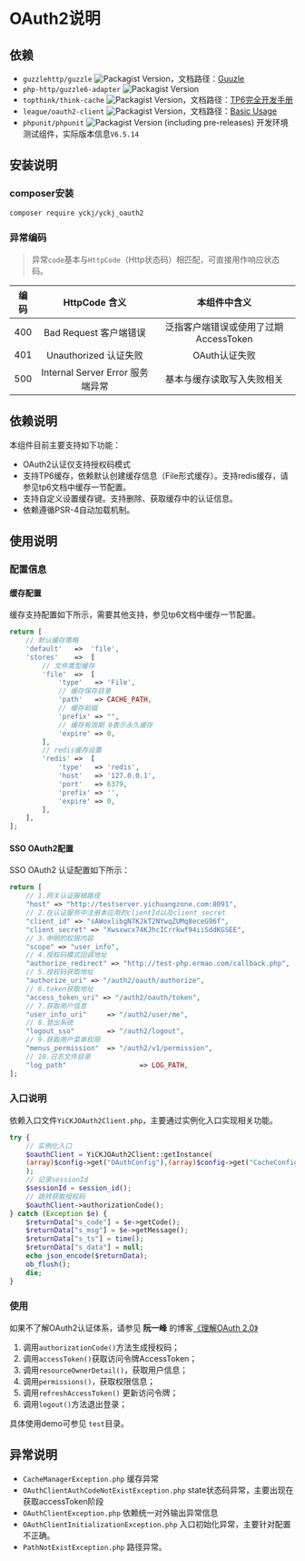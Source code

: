 # OAuth2说明
## 依赖

* `guzzlehttp/guzzle` ![Packagist Version](https://img.shields.io/packagist/v/guzzlehttp/guzzle)，文档路径：[Guuzle](https://guzzle-cn.readthedocs.io/zh_CN/latest/request-options.html)
* `php-http/guzzle6-adapter` ![Packagist Version](https://img.shields.io/packagist/v/php-http/guzzle6-adapter)
* `topthink/think-cache` ![Packagist Version](https://img.shields.io/packagist/v/topthink/think-cache)，文档路径：[TP6完全开发手册](https://www.kancloud.cn/manual/thinkphp6_0/1037634)
* `league/oauth2-client` ![Packagist Version](https://img.shields.io/packagist/v/league/oauth2-client)，文档路径：[Basic Usage](https://oauth2-client.thephpleague.com/usage/)
* `phpunit/phpunit` ![Packagist Version (including pre-releases)](https://img.shields.io/packagist/v/phpunit/phpunit) 开发环境测试组件，实际版本信息`V6.5.14`

## 安装说明
### composer安装

```bash
composer require yckj/yckj_oauth2
```

### 异常编码

> 异常`code`基本与`HttpCode`（Http状态码）相匹配，可直接用作响应状态码。

编码 | HttpCode 含义 | 本组件中含义
:---: | :---: | :---:
400 | Bad Request 客户端错误 | 泛指客户端错误或使用了过期AccessToken
401 | Unauthorized 认证失败 | OAuth认证失败
500 | Internal Server Error 服务端异常 | 基本与缓存读取写入失败相关

## 依赖说明

本组件目前主要支持如下功能：

* OAuth2认证仅支持授权码模式
* 支持TP6缓存，依赖默认创建缓存信息（File形式缓存）。支持redis缓存，请参见tp6文档中缓存一节配置。
* 支持自定义设置缓存键。支持删除、获取缓存中的认证信息。
* 依赖遵循PSR-4自动加载机制。

## 使用说明
### 配置信息
#### 缓存配置

缓存支持配置如下所示，需要其他支持，参见tp6文档中缓存一节配置。

```php
return [
	// 默认缓存策略
	'default'	=>	'file',
	'stores'	=>	[
		// 文件类型缓存
		'file'	=>	[
			'type'   => 'File',
			// 缓存保存目录
			'path'   => CACHE_PATH,
			// 缓存前缀
			'prefix' => "",
			// 缓存有效期 0表示永久缓存
			'expire' => 0,
		],
		// redis缓存设置
		'redis'	=>	[
			'type'   => 'redis',
			'host'   => '127.0.0.1',
			'port'   => 6379,
			'prefix' => '',
			'expire' => 0,
		],
	],
];
```

#### SSO OAuth2配置

SSO OAuth2 认证配置如下所示：

```php
return [
    // 1.网关认证服根路径
    "host" => "http://testserver.yichuangzone.com:8091",
    // 2.在认证服务中注册本应用的clientId以及client_secret
    "client_id" => "sAWoxlibgN7KJkT2NYwqZUMq8eceG96f",
    "client_secret" => "Xwsxwcx74KJhcICrrkwf94iiSddKGSEE",
    // 3.申明的权限内容
    "scope" => "user_info",
    // 4.授权码模式回调地址
    "authorize_redirect" => "http://test-php.ermao.com/callback.php",
    // 5.授权码获取地址
    "authorize_uri" => "/auth2/oauth/authorize",
    // 6.token获取地址
    "access_token_uri" => "/auth2/oauth/token",
    // 7.获取用户信息
    "user_info_uri"     => "/auth2/user/me",
    // 8.登出系统
    "logout_sso"        => "/auth2/logout",
    // 9.获取用户菜单权限
    "menus_permission"  => "/auth2/v1/permission",
    // 10.日志文件目录
    "log_path"                  => LOG_PATH,
];
```

### 入口说明

依赖入口文件`YiCKJOAuth2Client.php`，主要通过实例化入口实现相关功能。

```php
try {
    // 实例化入口
    $oauthClient = YiCKJOAuth2Client::getInstance(
    (array)$config->get("OAuthConfig"),(array)$config->get("CacheConfig")
    );
    // 记录sessionId
    $sessionId = session_id();
    // 跳转获取授权码
    $oauthClient->authorizationCode();
} catch (Exception $e) {
    $returnData["s_code"] = $e->getCode();
    $returnData["s_msg"] = $e->getMessage();
    $returnData["s_ts"] = time();
    $returnData["s_data"] = null;
    echo json_encode($returnData);
    ob_flush();
    die;
}
```

### 使用

如果不了解OAuth2认证体系，请参见 **阮一峰** 的博客[《理解OAuth 2.0》](https://www.ruanyifeng.com/blog/2014/05/oauth_2_0.html)

1. 调用`authorizationCode()`方法生成授权码；
2. 调用`accessToken()`获取访问令牌AccessToken；
3. 调用`resourceOwnerDetail()`，获取用户信息；
4. 调用`permissions()`，获取权限信息；
5. 调用`refreshAccessToken()` 更新访问令牌；
6. 调用`logout()`方法退出登录；

具体使用demo可参见 `test`目录。

## 异常说明

* `CacheManagerException.php` 缓存异常
* `OAuthClientAuthCodeNotExistException.php` state状态码异常，主要出现在获取accessToken阶段
* `OAuthClientException.php` 依赖统一对外输出异常信息
* `OAuthClientInitializationException.php` 入口初始化异常，主要针对配置不正确。
* `PathNotExistException.php` 路径异常。
